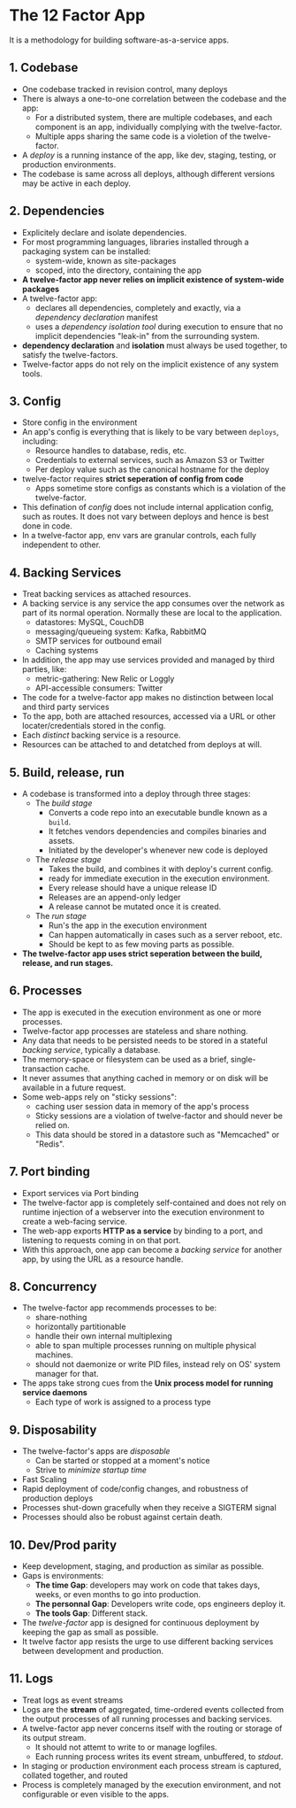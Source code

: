 # The 12 Factor App

It is a methodology for building software-as-a-service apps.

## 1. Codebase

- One codebase tracked in revision control, many deploys
- There is always a one-to-one correlation between the codebase and the app:
  - For a distributed system, there are multiple codebases, and each component is an app, individually complying with the twelve-factor.
  - Multiple apps sharing the same code is a violetion of the twelve-factor.
- A *deploy* is a running instance of the app, like dev, staging, testing, or production environments.
- The codebase is same across all deploys, although different versions may be active in each deploy.

## 2. Dependencies

- Explicitely declare and isolate dependencies.
- For most programming languages, libraries installed through a packaging system can be installed:
  - system-wide, known as site-packages
  - scoped, into the directory, containing the app
- **A twelve-factor app never relies on implicit existence of system-wide packages**
- A twelve-factor app:
  - declares all dependencies, completely and exactly, via a _dependency declaration_ manifest
  - uses a _dependency isolation tool_ during execution to ensure that no implicit dependencies "leak-in" from the surrounding system.
- **dependency declaration** and **isolation** must always be used together, to satisfy the twelve-factors.
- Twelve-factor apps do not rely on the implicit existence of any system tools.

## 3. Config

- Store config in the environment
- An app's config is everything that is likely to be vary between `deploys`, including:
  - Resource handles to database, redis, etc.
  - Credentials to external services, such as Amazon S3 or Twitter
  - Per deploy value such as the canonical hostname for the deploy
- twelve-factor requires **strict seperation of config from code**
  - Apps sometime store configs as constants which is a violation of the twelve-factor.
- This defination of _config_ does not include internal application config, such as routes. It does not vary between deploys and hence is best done in code.
- In a twelve-factor app, env vars are granular controls, each fully independent to other.

## 4. Backing Services

- Treat backing services as attached resources.
- A backing service is any service the app consumes over the network as part of its normal operation. Normally these are local to the application. 
  - datastores: MySQL, CouchDB
  - messaging/queueing system: Kafka, RabbitMQ
  - SMTP services for outbound email
  - Caching systems
- In addition, the app may use services provided and managed by third parties, like:
  - metric-gathering: New Relic or Loggly
  - API-accessible consumers: Twitter
- The code for a twelve-factor app makes no distinction between local and third party services
- To the app, both are attached resources, accessed via a URL or other locater/credentials stored in the config.
- Each _distinct_ backing service is a resource.
- Resources can be attached to and detatched from deploys at will.

## 5. Build, release, run

- A codebase is transformed into a deploy through three stages:
  - The _build stage_
    - Converts a code repo into an executable bundle known as a `build`.
    - It fetches vendors dependencies and compiles binaries and assets.
    - Initiated by the developer's whenever new code is deployed
  - The _release stage_
    - Takes the build, and combines it with deploy's current config.
    - ready for immediate execution in the execution environment.
    - Every release should have a unique release ID
    - Releases are an append-only ledger
    - A release cannot be mutated once it is created.
  - The _run stage_
    - Run's the app in the execution environment
    - Can happen automatically in cases such as a server reboot, etc.
    - Should be kept to as few moving parts as possible.
- **The twelve-factor app uses strict seperation between the build, release, and run stages.**

## 6. Processes

- The app is executed in the execution environment as one or more processes.
- Twelve-factor app processes are stateless and share nothing.
- Any data that needs to be persisted needs to be stored in a stateful _backing service_, typically a database.
- The memory-space or filesystem can be used as a brief, single-transaction cache.
- It never assumes that anything cached in memory or on disk will be available in a future request.
- Some web-apps rely on "sticky sessions":
  - caching user session data in memory of the app's process
  - Sticky sessions are a violation of twelve-factor and should never be relied on.
  - This data should be stored in a datastore such as "Memcached" or "Redis".

## 7. Port binding

- Export services via Port binding
- The twelve-factor app is completely self-contained and does not rely on runtime injection of a webserver into the execution environment to create a web-facing service.
- The web-app exports **HTTP as a service** by binding to a port, and listening to requests coming in on that port.
- With this approach, one app can become a _backing service_ for another app, by using the URL as a resource handle.

## 8. Concurrency

- The twelve-factor app recommends processes to be:
  - share-nothing
  - horizontally partitionable
  - handle their own internal multiplexing
  - able to span multiple processes running on multiple physical machines.
  - should not daemonize or write PID files, instead rely on OS' system manager for that.
- The apps take strong cues from the **Unix process model for running service daemons**
  - Each type of work is assigned to a process type

## 9. Disposability

- The twelve-factor's apps are _disposable_
  - Can be started or stopped at a moment's notice
  - Strive to _minimize startup time_
- Fast Scaling
- Rapid deployment of code/config changes, and robustness of production deploys
- Processes shut-down gracefully when they receive a SIGTERM signal
- Processes should also be robust against certain death.

## 10. Dev/Prod parity

- Keep development, staging, and production as similar as possible.
- Gaps is environments:
  - **The time Gap**: developers may work on code that takes days, weeks, or even months to go into production.
  - **The personnal Gap**: Developers write code, ops engineers deploy it.
  - **The tools Gap**: Different stack.
- The _twelve-factor_ app is designed for continuous deployment by keeping the gap as small as possible.
- It twelve factor app resists the urge to use different backing services between development and production. 

## 11. Logs

- Treat logs as event streams
- Logs are the **stream** of aggregated, time-ordered events collected from the output processes of all running processes and backing services.
- A twelve-factor app never concerns itself with the routing or storage of its output stream.
  - It should not attemt to write to or manage logfiles.
  - Each running process writes its event stream, unbuffered, to _stdout_.
- In staging or production environment each process stream is captured, collated together, and routed
- Process is completely managed by the execution environment, and not configurable or even visible to the apps.
